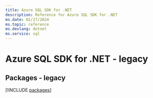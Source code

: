 ```yaml
---
title: Azure SQL SDK for .NET
description: Reference for Azure SQL SDK for .NET
ms.date: 02/27/2024
ms.topic: reference
ms.devlang: dotnet
ms.service: sql
---
```

# Azure SQL SDK for .NET - legacy
## Packages - legacy
[!INCLUDE [packages](sql-index.md)]